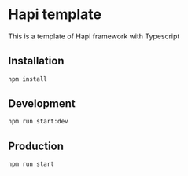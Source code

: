 # Hapi template

This is a template of Hapi framework with Typescript

## Installation

```bash
npm install
```

## Development

```bash
npm run start:dev
```

## Production

```bash
npm run start
```
